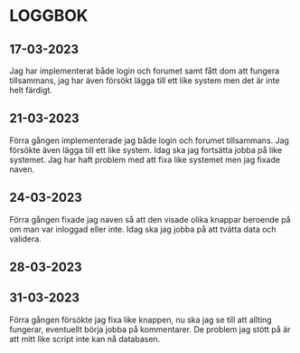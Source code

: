 # LOGGBOK

## 17-03-2023
Jag har implementerat både login och forumet samt fått dom att fungera tillsammans, jag har även försökt lägga till ett like system men det är inte helt färdigt. 

## 21-03-2023
Förra gången implementerade jag både login och forumet tillsammans. Jag försökte även lägga till ett like system.
Idag ska jag fortsätta jobba på like systemet.
Jag har haft problem med att fixa like systemet men jag fixade naven.

## 24-03-2023
Förra gången fixade jag naven så att den visade olika knappar beroende på om man var inloggad eller inte.
Idag ska jag jobba på att tvätta data och validera.

## 28-03-2023


## 31-03-2023
Förra gången försökte jag fixa like knappen, nu ska jag se till att allting fungerar, eventuellt börja jobba på kommentarer. 
De problem jag stött på är att mitt like script inte kan nå databasen.